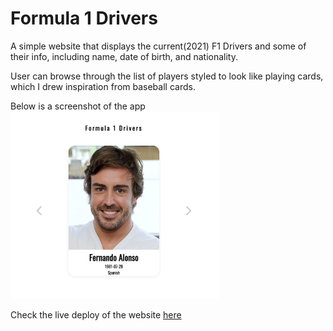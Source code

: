 # Formula 1 Drivers

A simple website that displays the current(2021) F1 Drivers and some of their info,
including name, date of birth, and nationality.

User can browse through the list of players styled to look like playing cards, which
I drew inspiration from baseball cards.

Below is a screenshot of the app
<img height="300" src="./images/app-screenshot.png">

Check the live deploy of the website [here](https://seanyap.github.io/f1-drivers/)
